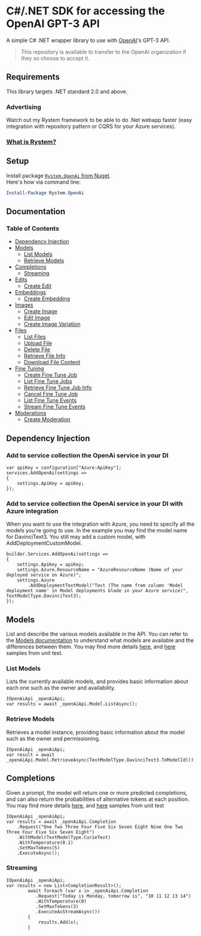 # C#/.NET SDK for accessing the OpenAI GPT-3 API

A simple C# .NET wrapper library to use with [OpenAI](https://openai.com/)'s GPT-3 API.

> This repository is available to transfer to the OpenAI organization if they so choose to accept it.

## Requirements

This library targets .NET standard 2.0 and above.

### Advertising
Watch out my Rystem framework to be able to do .Net webapp faster (easy integration with repository pattern or CQRS for your Azure services).
### [What is Rystem?](https://github.com/KeyserDSoze/Rystem)

## Setup

Install package [`Rystem.OpenAi` from Nuget](https://github.com/KeyserDSoze/Rystem.OpenAi).  
Here's how via command line:

```powershell
Install-Package Rystem.OpenAi
```

## Documentation

### Table of Contents

- [Dependency Injection](#dependency-injection)
- [Models](#models)
  - [List Models](#list-models)
  - [Retrieve Models](#retrieve-model)
- [Completions](#completions)
  - [Streaming](#streaming)
- [Edits](#edits)
  - [Create Edit](#create-edit)
- [Embeddings](#embeddings)
  - [Create Embedding](#create-embeddings)
- [Images](#images)
  - [Create Image](#create-image)
  - [Edit Image](#edit-image)
  - [Create Image Variation](#create-image-variation)
- [Files](#files)
  - [List Files](#list-files)
  - [Upload File](#upload-file)
  - [Delete File](#delete-file)
  - [Retrieve File Info](#retrieve-file-info)
  - [Download File Content](#download-file-content)
- [Fine Tuning](#fine-tuning)
  - [Create Fine Tune Job](#create-fine-tune-job)
  - [List Fine Tune Jobs](#list-fine-tune-jobs)
  - [Retrieve Fine Tune Job Info](#retrieve-fine-tune-job-info)
  - [Cancel Fine Tune Job](#cancel-fine-tune-job)
  - [List Fine Tune Events](#list-fine-tune-events)
  - [Stream Fine Tune Events](#stream-fine-tune-events)
- [Moderations](#moderations)
  - [Create Moderation](#create-moderation)

## Dependency Injection

### Add to service collection the OpenAi service in your DI

    var apiKey = configuration["Azure:ApiKey"];
    services.AddOpenAi(settings =>
    {
        settings.ApiKey = apiKey;
    });

### Add to service collection the OpenAi service in your DI with Azure integration
When you want to use the integration with Azure, you need to specify all the models you're going to use. In the example you may find the model name for DavinciText3.
You still may add a custom model, with AddDeploymentCustomModel.

    builder.Services.AddOpenAi(settings =>
    {
        settings.ApiKey = apiKey;
        settings.Azure.ResourceName = "AzureResourceName (Name of your deployed service on Azure)";
        settings.Azure
            .AddDeploymentTextModel("Test (The name from column 'Model deployment name' in Model deployments blade in your Azure service)", TextModelType.DavinciText3);
    });

## Models
List and describe the various models available in the API. You can refer to the [Models documentation](https://platform.openai.com/docs/models/overview) to understand what models are available and the differences between them.
You may find more details [here](https://platform.openai.com/docs/api-reference/models),
and [here](https://github.com/KeyserDSoze/Rystem.OpenAi/blob/master/src/Rystem.OpenAi.Test/ModelEndpointTests.cs) samples from unit test.

### List Models
Lists the currently available models, and provides basic information about each one such as the owner and availability.

    IOpenAiApi _openAiApi;
    var results = await _openAiApi.Model.ListAsync();

### Retrieve Models
Retrieves a model instance, providing basic information about the model such as the owner and permissioning.

    IOpenAiApi _openAiApi;
    var result = await _openAiApi.Model.RetrieveAsync(TextModelType.DavinciText3.ToModelId());


## Completions
Given a prompt, the model will return one or more predicted completions, and can also return the probabilities of alternative tokens at each position.
You may find more details [here](https://platform.openai.com/docs/api-reference/completions),
and [here](https://github.com/KeyserDSoze/Rystem.OpenAi/blob/master/src/Rystem.OpenAi.Test/CompletionEndpointTests.cs) samples from unit test

    IOpenAiApi _openAiApi;
    var results = await _openAiApi.Completion
        .Request("One Two Three Four Five Six Seven Eight Nine One Two Three Four Five Six Seven Eight")
        .WithModel(TextModelType.CurieText)
        .WithTemperature(0.1)
        .SetMaxTokens(5)
        .ExecuteAsync();

### Streaming

    IOpenAiApi _openAiApi;
    var results = new List<CompletionResult>();
            await foreach (var x in _openAiApi.Completion
               .Request("Today is Monday, tomorrow is", "10 11 12 13 14")
               .WithTemperature(0)
               .SetMaxTokens(3)
               .ExecuteAsStreamAsync())
            {
                results.Add(x);
            }
